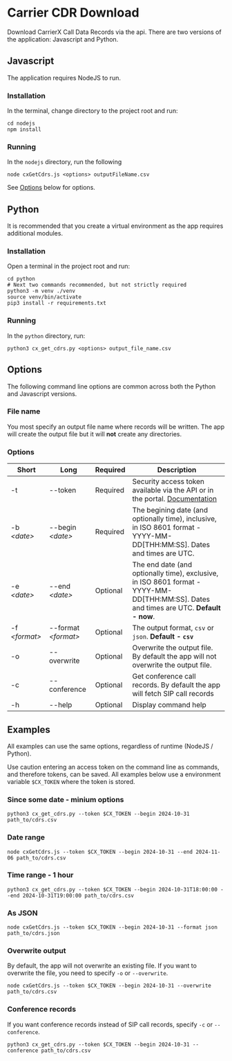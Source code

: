 # Carrier CDR Download

Download CarrierX Call Data Records via the api. There are two versions of the application: Javascript and Python.

## Javascript

The application requires NodeJS to run.

### Installation

In the terminal, change directory to the project root and run:

```shell
cd nodejs
npm install
```

### Running

In the `nodejs` directory, run the following

```shell
node cxGetCdrs.js <options> outputFileName.csv
```

See [Options](#options) below for options.

## Python

It is recommended that you create a virtual environment as the app requires additional modules.

### Installation

Open a terminal in the project root and run:

```shell
cd python
# Next two commands recommended, but not strictly required
python3 -m venv ./venv
source venv/bin/activate
pip3 install -r requirements.txt
```

### Running

In the `python` directory, run:

```shell
python3 cx_get_cdrs.py <options> output_file_name.csv
```

## Options

The following command line options are common across both the Python and Javascript versions.

### File name

You most specify an output file name where records will be written. The app will create the output file but it will **not** create any directories.

### Options

| Short | Long | Required | Description |
| ----- | ---- | -------- | ----------- |
| -t | --token | Required | Security access token available via the API or in the portal. [Documentation](https://www.carrierx.com/documentation/quick-start/token?show_admin=true#introduction) |
| -b *&lt;date&gt;* | --begin *&lt;date&gt;* | Required | The begining date (and optionally time), inclusive, in ISO 8601 format - YYYY-MM-DD[THH:MM:SS]. Dates and times are UTC. |
| -e *&lt;date&gt;* | --end *&lt;date&gt;* | Optional | The end date (and optionally time), exclusive, in ISO 8601 format - YYYY-MM-DD[THH:MM:SS]. Dates and times are UTC. **Default - now**. |
| -f  *&lt;format&gt;*| --format *&lt;format&gt;* | Optional | The output format, `csv` or `json`. **Default - `csv`** |
| -o | --overwrite | Optional | Overwrite the output file. By default the app will not overwrite the output file. |
| -c | --conference | Optional | Get conference call records. By default the app will fetch SIP call records |
| -h | --help | Optional | Display command help |

## Examples

All examples can use the same options, regardless of runtime (NodeJS / Python).

Use caution entering an access token on the command line as commands, and therefore tokens, can be saved.  All examples below use a environment variable `$CX_TOKEN` where the token is stored.

### Since some date - minium options

```shell
python3 cx_get_cdrs.py --token $CX_TOKEN --begin 2024-10-31 path_to/cdrs.csv
```

### Date range

```shell
node cxGetCdrs.js --token $CX_TOKEN --begin 2024-10-31 --end 2024-11-06 path_to/cdrs.csv
```

### Time range - 1 hour

```shell
python3 cx_get_cdrs.py --token $CX_TOKEN --begin 2024-10-31T18:00:00 --end 2024-10-31T19:00:00 path_to/cdrs.csv
```

### As JSON

```shell
node cxGetCdrs.js --token $CX_TOKEN --begin 2024-10-31 --format json path_to/cdrs.json
```

### Overwrite output

By default, the app will not overwrite an existing file. If you want to overwrite the file, you need to specify `-o` or `--overwrite`.

```shell
node cxGetCdrs.js --token $CX_TOKEN --begin 2024-10-31 --overwrite path_to/cdrs.csv
```

### Conference records

If you want conference records instead of SIP call records, specify `-c` or `--conference`.

```shell
python3 cx_get_cdrs.py --token $CX_TOKEN --begin 2024-10-31 --conference path_to/cdrs.csv
```
